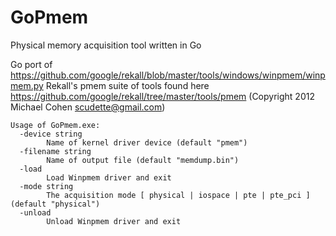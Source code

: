# GoPmem
Physical memory acquisition tool written in Go

Go port of https://github.com/google/rekall/blob/master/tools/windows/winpmem/winpmem.py
Rekall's pmem suite of tools found here https://github.com/google/rekall/tree/master/tools/pmem (Copyright 2012 Michael Cohen <scudette@gmail.com>)

```
Usage of GoPmem.exe:
  -device string
        Name of kernel driver device (default "pmem")
  -filename string
        Name of output file (default "memdump.bin")
  -load
        Load Winpmem driver and exit
  -mode string
        The acquisition mode [ physical | iospace | pte | pte_pci ] (default "physical")
  -unload
        Unload Winpmem driver and exit
```
